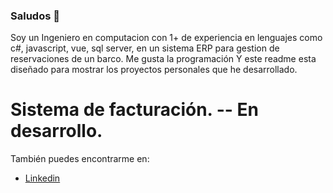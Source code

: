 ### Saludos 👋

Soy un Ingeniero en computacion con 1+ de experiencia en lenguajes como c#, javascript, vue, sql server, en un sistema ERP para gestion de reservaciones de un barco. Me gusta la programación Y este readme esta diseñado para mostrar los proyectos personales que he desarrollado.

# Sistema de facturación. -- En desarrollo.

También puedes encontrarme en:
* [Linkedin]([https://www.linkedin.com/in/yahir-antonio-diaz-coronado-031683200/](https://www.linkedin.com/in/yahir-d-031683200))

